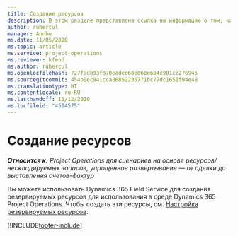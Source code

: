 ```yaml
---
title: Создание ресурсов
description: В этом разделе представлена ссылка на информацию о том, как создавать резервируемые ресурсы.
author: ruhercul
manager: Annbe
ms.date: 11/05/2020
ms.topic: article
ms.service: project-operations
ms.reviewer: kfend
ms.author: ruhercul
ms.openlocfilehash: 727fadb93f870eaded60e060d6b4c981ce276945
ms.sourcegitcommit: 454b0ec941cca06852236771bc77dc1651f94e48
ms.translationtype: HT
ms.contentlocale: ru-RU
ms.lasthandoff: 11/12/2020
ms.locfileid: "4514575"
---
```

# <a name="create-resources"></a>Создание ресурсов

_**Относится к:** Project Operations для сценариев на основе ресурсов/нескладируемых запасов, упрощенное развертывание — от сделки до выставления счетов-фактур_

Вы можете использовать Dynamics 365 Field Service для создания резервируемых ресурсов для использования в среде Dynamics 365 Project Operations. Чтобы создать эти ресурсы, см. [Настройка резервируемых ресурсов](https://docs.microsoft.com/dynamics365/field-service/set-up-bookable-resources).


[!INCLUDE[footer-include](../includes/footer-banner.md)]
